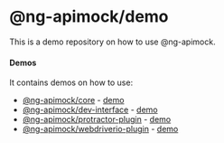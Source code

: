 # @ng-apimock/demo
This is a demo repository on how to use @ng-apimock.

#### Demos
 It contains demos on how to use:
 - [@ng-apimock/core](https://github.com/ng-apimock/core) - [demo](https://github.com/ng-apimock/demo/blob/master/core/README.md)
 - [@ng-apimock/dev-interface](https://github.com/ng-apimock/dev-interface) - [demo](https://github.com/ng-apimock/demo/blob/master/dev-interface/README.md)
 - [@ng-apimock/protractor-plugin](https://github.com/ng-apimock/protractor-plugin) - [demo](https://github.com/ng-apimock/demo/blob/master/protractor-plugin/README.md)
 - [@ng-apimock/webdriverio-plugin](https://github.com/ng-apimock/webdriverio-plugin) - [demo](https://github.com/ng-apimock/demo/blob/master/webdriverio-plugin/README.md) 

